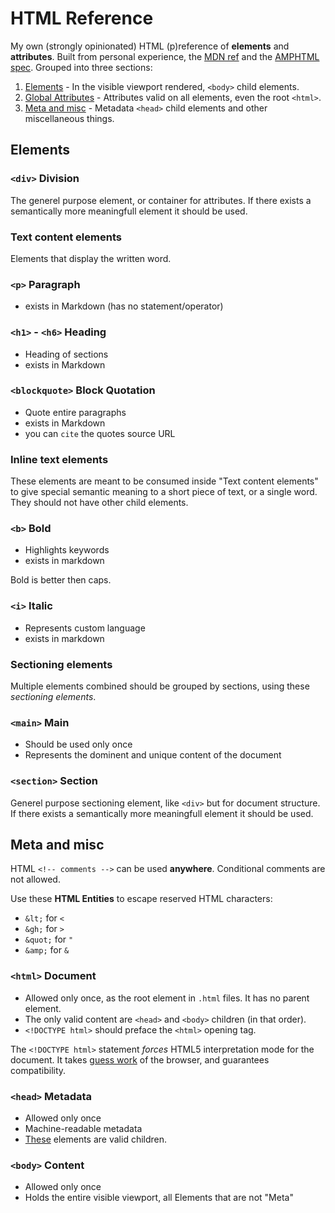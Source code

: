 # HTML Reference

My own (strongly opinionated) HTML (p)reference of **elements** and **attributes**. Built from personal experience, the [MDN ref](https://developer.mozilla.org/en-US/docs/Web/HTML/Reference) and the [AMPHTML spec](https://github.com/ampproject/amphtml/blob/main/docs/spec/amp-html-format.md). Grouped into three sections:

1. [Elements](#Elements) - In the visible viewport rendered, `<body>` child elements.
2. [Global Attributes](#Global-Attributes) - Attributes valid on all elements, even the root `<html>`.
3. [Meta and misc](#Meta-and-misc) - Metadata `<head>` child elements and other miscellaneous things.

## Elements

### `<div>` Division

The generel purpose element, or container for attributes. If there exists a semantically more meaningfull element it should be used.

### Text content elements

Elements that display the written word.

### `<p>` Paragraph

- exists in Markdown (has no statement/operator)

### `<h1>` - `<h6>` Heading

- Heading of sections
- exists in Markdown

### `<blockquote>` Block Quotation

- Quote entire paragraphs
- exists in Markdown
- you can `cite` the quotes source URL

### Inline text elements

These elements are meant to be consumed inside "Text content elements" to give special semantic meaning to a short piece of text, or a single word. They should not have other child elements.

### `<b>` Bold

- Highlights keywords
- exists in markdown

Bold is better then caps.

### `<i>` Italic

- Represents custom language
- exists in markdown

### Sectioning elements

Multiple elements combined should be grouped by sections, using these _sectioning elements_.

### `<main>` Main

- Should be used only once
- Represents the dominent and unique content of the document

### `<section>` Section

Generel purpose sectioning element, like `<div>` but for document structure. If there exists a semantically more meaningfull element it should be used.

## Meta and misc

HTML `<!-- comments -->` can be used **anywhere**. Conditional comments are not allowed.

Use these **HTML Entities** to escape reserved HTML characters:

- `&lt;` for `<`
- `&gh;` for `>`
- `&quot;` for `"`
- `&amp;` for `&`

### `<html>` Document

- Allowed only once, as the root element in `.html` files. It has no parent element.
- The only valid content are `<head>` and `<body>` children (in that order).
- `<!DOCTYPE html>` should preface the `<html>` opening tag.

The `<!DOCTYPE html>` statement _forces_ HTML5 interpretation mode for the document. It takes [guess work](https://developer.mozilla.org/en-US/docs/Web/HTML/Quirks_Mode_and_Standards_Mode) of the browser, and guarantees compatibility.

### `<head>` Metadata

- Allowed only once
- Machine-readable metadata
- [These](https://developer.mozilla.org/en-US/docs/Web/HTML/Element/head#see_also) elements are valid children.

### `<body>` Content

- Allowed only once
- Holds the entire visible viewport, all Elements that are not "Meta"
